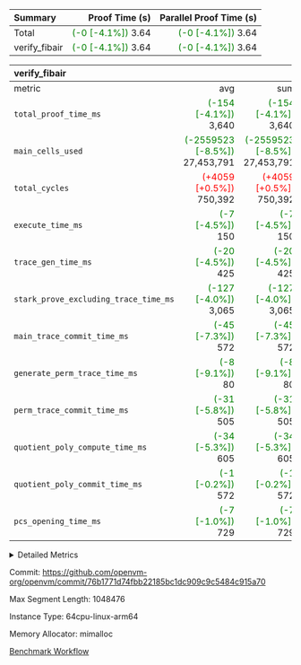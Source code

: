 | Summary | Proof Time (s) | Parallel Proof Time (s) |
|:---|---:|---:|
| Total | <span style='color: green'>(-0 [-4.1%])</span> 3.64 | <span style='color: green'>(-0 [-4.1%])</span> 3.64 |
| verify_fibair | <span style='color: green'>(-0 [-4.1%])</span> 3.64 | <span style='color: green'>(-0 [-4.1%])</span> 3.64 |


| verify_fibair |||||
|:---|---:|---:|---:|---:|
|metric|avg|sum|max|min|
| `total_proof_time_ms ` | <span style='color: green'>(-154 [-4.1%])</span> 3,640 | <span style='color: green'>(-154 [-4.1%])</span> 3,640 | <span style='color: green'>(-154 [-4.1%])</span> 3,640 | <span style='color: green'>(-154 [-4.1%])</span> 3,640 |
| `main_cells_used     ` | <span style='color: green'>(-2559523 [-8.5%])</span> 27,453,791 | <span style='color: green'>(-2559523 [-8.5%])</span> 27,453,791 | <span style='color: green'>(-2559523 [-8.5%])</span> 27,453,791 | <span style='color: green'>(-2559523 [-8.5%])</span> 27,453,791 |
| `total_cycles        ` | <span style='color: red'>(+4059 [+0.5%])</span> 750,392 | <span style='color: red'>(+4059 [+0.5%])</span> 750,392 | <span style='color: red'>(+4059 [+0.5%])</span> 750,392 | <span style='color: red'>(+4059 [+0.5%])</span> 750,392 |
| `execute_time_ms     ` | <span style='color: green'>(-7 [-4.5%])</span> 150 | <span style='color: green'>(-7 [-4.5%])</span> 150 | <span style='color: green'>(-7 [-4.5%])</span> 150 | <span style='color: green'>(-7 [-4.5%])</span> 150 |
| `trace_gen_time_ms   ` | <span style='color: green'>(-20 [-4.5%])</span> 425 | <span style='color: green'>(-20 [-4.5%])</span> 425 | <span style='color: green'>(-20 [-4.5%])</span> 425 | <span style='color: green'>(-20 [-4.5%])</span> 425 |
| `stark_prove_excluding_trace_time_ms` | <span style='color: green'>(-127 [-4.0%])</span> 3,065 | <span style='color: green'>(-127 [-4.0%])</span> 3,065 | <span style='color: green'>(-127 [-4.0%])</span> 3,065 | <span style='color: green'>(-127 [-4.0%])</span> 3,065 |
| `main_trace_commit_time_ms` | <span style='color: green'>(-45 [-7.3%])</span> 572 | <span style='color: green'>(-45 [-7.3%])</span> 572 | <span style='color: green'>(-45 [-7.3%])</span> 572 | <span style='color: green'>(-45 [-7.3%])</span> 572 |
| `generate_perm_trace_time_ms` | <span style='color: green'>(-8 [-9.1%])</span> 80 | <span style='color: green'>(-8 [-9.1%])</span> 80 | <span style='color: green'>(-8 [-9.1%])</span> 80 | <span style='color: green'>(-8 [-9.1%])</span> 80 |
| `perm_trace_commit_time_ms` | <span style='color: green'>(-31 [-5.8%])</span> 505 | <span style='color: green'>(-31 [-5.8%])</span> 505 | <span style='color: green'>(-31 [-5.8%])</span> 505 | <span style='color: green'>(-31 [-5.8%])</span> 505 |
| `quotient_poly_compute_time_ms` | <span style='color: green'>(-34 [-5.3%])</span> 605 | <span style='color: green'>(-34 [-5.3%])</span> 605 | <span style='color: green'>(-34 [-5.3%])</span> 605 | <span style='color: green'>(-34 [-5.3%])</span> 605 |
| `quotient_poly_commit_time_ms` | <span style='color: green'>(-1 [-0.2%])</span> 572 | <span style='color: green'>(-1 [-0.2%])</span> 572 | <span style='color: green'>(-1 [-0.2%])</span> 572 | <span style='color: green'>(-1 [-0.2%])</span> 572 |
| `pcs_opening_time_ms ` | <span style='color: green'>(-7 [-1.0%])</span> 729 | <span style='color: green'>(-7 [-1.0%])</span> 729 | <span style='color: green'>(-7 [-1.0%])</span> 729 | <span style='color: green'>(-7 [-1.0%])</span> 729 |



<details>
<summary>Detailed Metrics</summary>

|  | verify_program_compile_ms | total_cells | stark_prove_excluding_trace_time_ms | quotient_poly_compute_time_ms | quotient_poly_commit_time_ms | perm_trace_commit_time_ms | pcs_opening_time_ms | main_trace_commit_time_ms |
| --- | --- | --- | --- | --- | --- | --- | --- |
|  | 4 | 65,536 | 69 | 3 | 13 | 0 | 34 | 17 | 

| air_name | rows | quotient_deg | main_cols | interactions | constraints | cells |
| --- | --- | --- | --- | --- | --- | --- |
| AccessAdapterAir<2> |  | 4 |  | 5 | 12 |  | 
| AccessAdapterAir<4> |  | 4 |  | 5 | 12 |  | 
| AccessAdapterAir<8> |  | 4 |  | 5 | 12 |  | 
| FibonacciAir | 32,768 | 1 | 2 |  | 5 | 65,536 | 
| FriReducedOpeningAir |  | 4 |  | 35 | 59 |  | 
| NativePoseidon2Air<BabyBearParameters>, 1> |  | 4 |  | 31 | 302 |  | 
| PhantomAir |  | 4 |  | 3 | 4 |  | 
| ProgramAir |  | 1 |  | 1 | 4 |  | 
| VariableRangeCheckerAir |  | 1 |  | 1 | 4 |  | 
| VmAirWrapper<BranchNativeAdapterAir, BranchEqualCoreAir<1> |  | 2 |  | 11 | 23 |  | 
| VmAirWrapper<JalNativeAdapterAir, JalCoreAir> |  | 4 |  | 7 | 6 |  | 
| VmAirWrapper<NativeAdapterAir<2, 0>, PublicValuesCoreAir> |  | 4 |  | 11 | 22 |  | 
| VmAirWrapper<NativeAdapterAir<2, 1>, FieldArithmeticCoreAir> |  | 4 |  | 15 | 23 |  | 
| VmAirWrapper<NativeLoadStoreAdapterAir<1>, NativeLoadStoreCoreAir<1> |  | 4 |  | 15 | 24 |  | 
| VmAirWrapper<NativeVectorizedAdapterAir<4>, FieldExtensionCoreAir> |  | 4 |  | 15 | 23 |  | 
| VmConnectorAir |  | 4 |  | 3 | 8 |  | 
| VolatileBoundaryAir |  | 4 |  | 4 | 16 |  | 

| group | trace_gen_time_ms | total_proof_time_ms | total_cycles | total_cells | stark_prove_excluding_trace_time_ms | quotient_poly_compute_time_ms | quotient_poly_commit_time_ms | perm_trace_commit_time_ms | pcs_opening_time_ms | main_trace_commit_time_ms | main_cells_used | generate_perm_trace_time_ms | execute_time_ms |
| --- | --- | --- | --- | --- | --- | --- | --- | --- | --- | --- | --- | --- | --- |
| verify_fibair | 425 | 3,640 | 750,392 | 82,499,608 | 3,065 | 605 | 572 | 505 | 729 | 572 | 27,453,791 | 80 | 150 | 

| group | air_name | rows | prep_cols | perm_cols | main_cols | cells |
| --- | --- | --- | --- | --- | --- | --- |
| verify_fibair | AccessAdapterAir<2> | 131,072 |  | 16 | 11 | 3,538,944 | 
| verify_fibair | AccessAdapterAir<4> | 65,536 |  | 16 | 13 | 1,900,544 | 
| verify_fibair | AccessAdapterAir<8> | 32,768 |  | 16 | 17 | 1,081,344 | 
| verify_fibair | FriReducedOpeningAir | 512 |  | 76 | 64 | 71,680 | 
| verify_fibair | NativePoseidon2Air<BabyBearParameters>, 1> | 8,192 |  | 36 | 348 | 3,145,728 | 
| verify_fibair | PhantomAir | 16,384 |  | 8 | 6 | 229,376 | 
| verify_fibair | ProgramAir | 8,192 |  | 8 | 10 | 147,456 | 
| verify_fibair | VariableRangeCheckerAir | 262,144 | 2 | 8 | 1 | 2,359,296 | 
| verify_fibair | VmAirWrapper<BranchNativeAdapterAir, BranchEqualCoreAir<1> | 262,144 |  | 28 | 23 | 13,369,344 | 
| verify_fibair | VmAirWrapper<JalNativeAdapterAir, JalCoreAir> | 32,768 |  | 12 | 10 | 720,896 | 
| verify_fibair | VmAirWrapper<NativeAdapterAir<2, 1>, FieldArithmeticCoreAir> | 524,288 |  | 20 | 30 | 26,214,400 | 
| verify_fibair | VmAirWrapper<NativeLoadStoreAdapterAir<1>, NativeLoadStoreCoreAir<1> | 524,288 |  | 20 | 31 | 26,738,688 | 
| verify_fibair | VmAirWrapper<NativeVectorizedAdapterAir<4>, FieldExtensionCoreAir> | 8,192 |  | 20 | 40 | 491,520 | 
| verify_fibair | VmConnectorAir | 2 | 1 | 8 | 4 | 24 | 
| verify_fibair | VolatileBoundaryAir | 131,072 |  | 8 | 11 | 2,490,368 | 

</details>


Commit: https://github.com/openvm-org/openvm/commit/76b1771d74fbb22185bc1dc909c9c5484c915a70

Max Segment Length: 1048476

Instance Type: 64cpu-linux-arm64

Memory Allocator: mimalloc

[Benchmark Workflow](https://github.com/openvm-org/openvm/actions/runs/12700953836)
